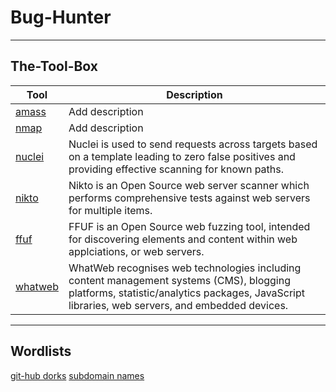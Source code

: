 # Bug-Hunter
---
 ## The-Tool-Box

| Tool | Description |
| --- | --- |
| [amass](https://github.com/OWASP/Amass)| Add description |
| [nmap](https://nmap.org/) | Add description |
| [nuclei](https://github.com/projectdiscovery/nuclei) | Nuclei is used to send requests across targets based on a template leading to zero false positives and providing effective scanning for known paths. |
| [nikto](https://cirt.net/Nikto2) | Nikto is an Open Source web server scanner which performs comprehensive tests against web servers for multiple items. |
| [ffuf](https://github.com/ffuf/ffuf/blob/master/README.md) | FFUF is an Open Source web fuzzing tool, intended for discovering elements and content within web applciations, or web servers. |
| [whatweb](https://github.com/urbanadventurer/WhatWeb/blob/master/README.md) | WhatWeb recognises web technologies including content management systems (CMS), blogging platforms, statistic/analytics packages, JavaScript libraries, web servers, and embedded devices. |

---

## Wordlists

[git-hub dorks](/wordlists/github-dorks)
[subdomain names](/wordlist/subdomain-names)
